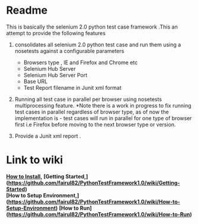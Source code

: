 # Readme  

This is basically the selenium 2.0 python test case framework .This an attempt to provide the following features  

1. consolidates all selenium 2.0 python test case and run them using a nosetests against a configurable parameters  
    * Browsers type , IE and Firefox and Chrome etc  
    * Selenium Hub Server  
    * Selenium Hub Server Port  
    * Base URL
    * Test Report filename in Junit xml format  

2.  Running all test case in parallel per browser using nosetests multiprocessing feature. *Note there is a work in progress to fix running test cases in parallel regardless of browser type, as of now the implementation is - test cases will run in parallel for one type of browser first  i.e Firefox before moving to the next browser type or version.  

3.  Provide a Junit xml report . 

# Link to wiki  
**[How to Install,](https://github.com/fairul82/PythonTestFramework1.0/wiki/How-to-Install)** 
**[Getting Started,] (https://github.com/fairul82/PythonTestFramework1.0/wiki/Getting-Started)**   
**[How to Setup Environment,] (https://github.com/fairul82/PythonTestFramework1.0/wiki/How-to-Setup-Environment)** 
**[How to Run] (https://github.com/fairul82/PythonTestFramework1.0/wiki/How-to-Run)** 


